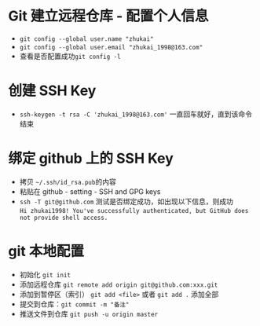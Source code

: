 # Git 建立远程仓库 - 配置个人信息
- `git config --global user.name "zhukai"`
- `git config --global user.email "zhukai_1998@163.com"`
- 查看是否配置成功`git config -l`

# 创建 SSH Key
- `ssh-keygen -t rsa -C 'zhukai_1998@163.com'` 一直回车就好，直到该命令结束

# 绑定 github 上的 SSH Key
- 拷贝 `~/.ssh/id_rsa.pub`的内容
- 粘贴在 github - setting - SSH and GPG keys
- `ssh -T git@github.com` 测试是否绑定成功，如出现以下信息，则成功<br>
`Hi zhukai1998! You've successfully authenticated, but GitHub does not provide shell access.`

# git 本地配置
- 初始化 `git init`
- 添加远程仓库 `git remote add origin git@github.com:xxx.git`
- 添加到暂停区（索引） `git add <file>` 或者 `git add .` 添加全部
- 提交到仓库：`git commit -m "备注"`
- 推送文件到仓库 `git push -u origin master`
